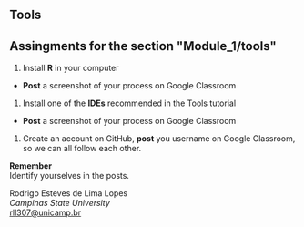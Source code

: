 ## Tools
## Assingments for the section "Module_1/tools"

1. Install **R** in your computer
  - **Post** a screenshot of your process on  Google Classroom
1. Install one of the **IDEs** recommended in the Tools tutorial
  - **Post** a screenshot of your process on  Google Classroom
1. Create an account on GitHub, **post** you username on Google Classroom, so we can all follow each other. 
  
**Remember**\
Identify yourselves in the posts.

Rodrigo Esteves de Lima Lopes \
*Campinas State University* \
[rll307@unicamp.br](mailto:rll307@unicamp.br)
  
  
